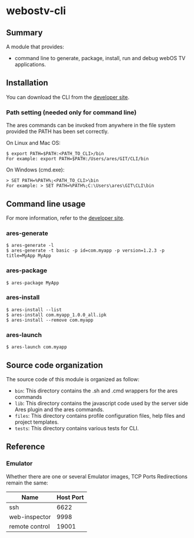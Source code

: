 # webostv-cli

## Summary
A module that provides:
* command line to generate, package, install, run and debug webOS TV applications.

## Installation
You can download the CLI from the [developer site](https://webostv.developer.lge.com/sdk/command-line-interface/installation/).

### Path setting (needed only for command line)
The ares commands can be invoked from anywhere in the file system provided the PATH has been set correctly.

On Linux and Mac OS:

	$ export PATH=$PATH:<PATH_TO_CLI>/bin
	For example: export PATH=$PATH:/Users/ares/GIT/CLI/bin

On Windows (cmd.exe):

	> SET PATH=%PATH%;<PATH_TO_CLI>\bin
	For example: > SET PATH=%PATH%;C:\Users\ares\GIT\CLI\bin

## Command line usage
For more information, refer to the [developer site](https://webostv.developer.lge.com/sdk/command-line-interface/intro-cli/).

### ares-generate

	$ ares-generate -l
	$ ares-generate -t basic -p id=com.myapp -p version=1.2.3 -p title=MyApp MyApp

### ares-package

	$ ares-package MyApp

### ares-install

	$ ares-install --list
	$ ares-install com.myapp_1.0.0_all.ipk
	$ ares-install --remove com.myapp

### ares-launch

	$ ares-launch com.myapp

## Source code organization
The source code of this module is organized as follow:

* `bin`: This directory contains the .sh and .cmd wrappers for the ares commands
* `lib`: This directory contains the javascript code used by the server side Ares plugin and the ares commands.
* `files`: This directory contains profile configuration files, help files and project templates.
* `tests`: This directory contains various tests for CLI.

## Reference
### Emulator

Whether there are one or several Emulator images, TCP Ports Redirections remain the same:

| Name | Host Port |
|---|---|
| ssh | 6622 |
| web-inspector | 9998 |
| remote control | 19001 |
